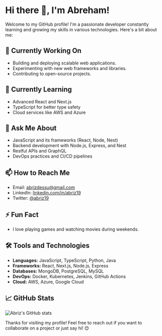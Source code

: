 # Hi there 👋, I'm Abreham!

Welcome to my GitHub profile! I'm a passionate developer constantly learning and growing my skills in various technologies. Here's a bit about me:

## 🔭 Currently Working On

- Building and deploying scalable web applications.
- Experimenting with new web frameworks and libraries.
- Contributing to open-source projects.

## 🌱 Currently Learning

- Advanced React and Next.js
- TypeScript for better type safety
- Cloud services like AWS and Azure

## 💬 Ask Me About

- JavaScript and its frameworks (React, Node, Nest)
- Backend development with Node.js, Express, and Nest
- Restful APIs and GraphQL
- DevOps practices and CI/CD pipelines

## 📫 How to Reach Me

- Email: abrizdessu@gmail.com
- LinkedIn: [linkedin.com/in/abriz19](https://www.linkedin.com/in/abrehamdessu)
- Twitter: [@abriz19](https://twitter.com/abreham_dessu)

## ⚡ Fun Fact

- I love playing games and watching movies during weekends.

## 🛠️ Tools and Technologies

- **Languages:** JavaScript, TypeScript, Python, Java
- **Frameworks:** React, Next.js, Node.js, Express
- **Databases:** MongoDB, PostgreSQL, MySQL
- **DevOps:** Docker, Kubernetes, Jenkins, GitHub Actions
- **Cloud:** AWS, Azure, Google Cloud

## 📈 GitHub Stats

![Abriz's GitHub stats](https://github-readme-stats.vercel.app/api?username=abriz19&show_icons=true&theme=radical)

Thanks for visiting my profile! Feel free to reach out if you want to collaborate on a project or just say hi! 😊
